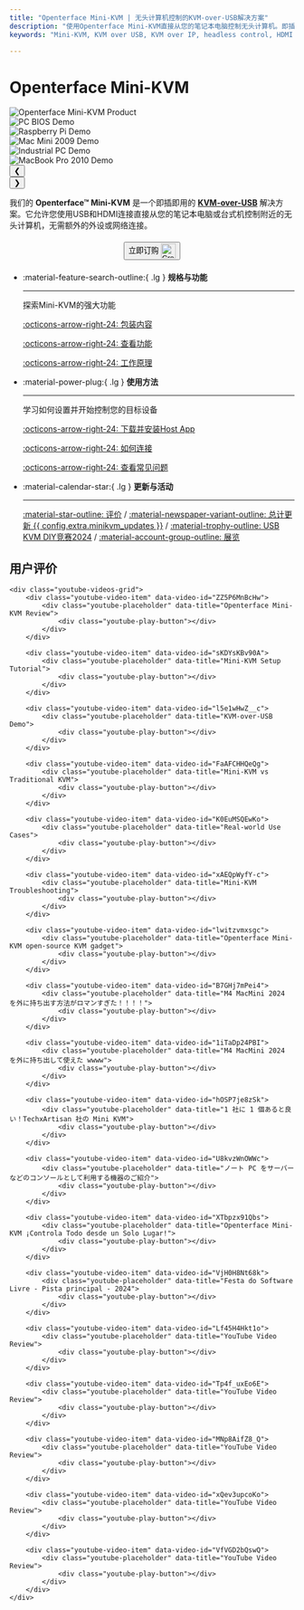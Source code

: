 ```yaml
---
title: "Openterface Mini-KVM | 无头计算机控制的KVM-over-USB解决方案"
description: "使用Openterface Mini-KVM直接从您的笔记本电脑控制无头计算机。即插即用的KVM-over-USB解决方案，支持HDMI，无需网络连接。非常适合开发者、IT专业人员和远程工作站。"
keywords: "Mini-KVM, KVM over USB, KVM over IP, headless control, HDMI KVM, USB KVM, KVM switch, KVM console, usb crash cart adapter, JetKVM, NanoKVM, KiwiKVM, PiKVM, plug and play KVM, VNC, computer peripherals"

---
```


# **Openterface Mini-KVM**

<div class="slideshow-container" id="slideshow-minikvm" data-auto-slide="true" data-auto-slide-interval="3000">
  <div class="slideshow-wrapper">
    <div class="slide active">
      <img src="https://assets.openterface.com/images/product/basic-two-angled.webp" alt="Openterface Mini-KVM Product" style="max-height:320px;" loading="lazy">
    </div>
    <div class="slide">
      <img src="https://assets.openterface.com/images/product/use-case-demo-pc-bios-1.webp" alt="PC BIOS Demo" style="max-height:320px;" loading="lazy">
    </div>
    <div class="slide">
      <img src="https://assets.openterface.com/images/product/use-case-demo-respberry-pi.webp" alt="Raspberry Pi Demo" style="max-height:320px;" loading="lazy">
    </div>
    <div class="slide">
      <img src="https://assets.openterface.com/images/product/use-case-demo-macmini2009-3.webp" alt="Mac Mini 2009 Demo" style="max-height:320px;" loading="lazy">
    </div>
    <div class="slide">
      <img src="https://assets.openterface.com/images/product/use-case-demo-industrial-pc.webp" alt="Industrial PC Demo" style="max-height:320px;" loading="lazy">
    </div>
    <div class="slide">
      <img src="https://assets.openterface.com/images/product/use-case-demo-macbookpro2010.webp" alt="MacBook Pro 2010 Demo" style="max-height:320px;" loading="lazy">
    </div>
  </div>
  
  <!-- Navigation with dots -->
  <div class="slideshow-navigation">
    <button class="nav-arrow left" onclick="changeSlide('slideshow-minikvm', -1)">❮</button>
    <div class="slideshow-dots">
      <span class="dot active" onclick="currentSlide('slideshow-minikvm', 1)"></span>
      <span class="dot" onclick="currentSlide('slideshow-minikvm', 2)"></span>
      <span class="dot" onclick="currentSlide('slideshow-minikvm', 3)"></span>
      <span class="dot" onclick="currentSlide('slideshow-minikvm', 4)"></span>
      <span class="dot" onclick="currentSlide('slideshow-minikvm', 5)"></span>
      <span class="dot" onclick="currentSlide('slideshow-minikvm', 6)"></span>
    </div>
    <button class="nav-arrow right" onclick="changeSlide('slideshow-minikvm', 1)">❯</button>
  </div>
</div>


我们的 **Openterface™ Mini-KVM** 是一个即插即用的 [**KVM-over-USB**](/faq/kvm-over-usb/) 解决方案。它允许您使用USB和HDMI连接直接从您的笔记本电脑或台式机控制附近的无头计算机，无需额外的外设或网络连接。

<div style="text-align: center; margin: 20px 0;">
<button class="md-button" onclick="window.location.href='{{ config.extra.minikvm_purchase_link }}'"> 立即订购 <img src="https://assets.openterface.com/images/trademark/crowd-supply.svg" alt="Crowd Supply" style="vertical-align: middle; height: 26px;"></button>
</div>

<div class="grid cards" markdown>

-   :material-feature-search-outline:{ .lg } __规格与功能__

    ---

    探索Mini-KVM的强大功能

    [:octicons-arrow-right-24: 包装内容](/product/minikvm/whats-in-the-box/)

    [:octicons-arrow-right-24: 查看功能](/product/minikvm/features)

    [:octicons-arrow-right-24: 工作原理](/faq/kvm-over-usb/)


-   :material-power-plug:{ .lg } __使用方法__

    ---

    学习如何设置并开始控制您的目标设备

    [:octicons-arrow-right-24: 下载并安装Host App](/app)

    [:octicons-arrow-right-24: 如何连接](/product/minikvm/how-to-connect)

    [:octicons-arrow-right-24: 查看常见问题](/faq)

</div>


<div class="grid cards" markdown>

-   :material-calendar-star:{ .lg } __更新与活动__

    ---

    [:material-star-outline: 评价](/product/minikvm/reviews) / [:material-newspaper-variant-outline: 总计更新 {{ config.extra.minikvm_updates }}](/product/minikvm/updates) / [:material-trophy-outline: USB KVM DIY竞赛2024](/product/minikvm/updates) / [:material-account-group-outline: 展览](/product/minikvm/updates)

</div>

<div class="what-others-say">
    <h2>用户评价</h2>
    
    <div class="youtube-videos-grid">
        <div class="youtube-video-item" data-video-id="ZZ5P6MnBcHw">
            <div class="youtube-placeholder" data-title="Openterface Mini-KVM Review">
                <div class="youtube-play-button"></div>
            </div>
        </div>
        
        <div class="youtube-video-item" data-video-id="sKDYsKBv90A">
            <div class="youtube-placeholder" data-title="Mini-KVM Setup Tutorial">
                <div class="youtube-play-button"></div>
            </div>
        </div>
        
        <div class="youtube-video-item" data-video-id="l5e1wHwZ__c">
            <div class="youtube-placeholder" data-title="KVM-over-USB Demo">
                <div class="youtube-play-button"></div>
            </div>
        </div>
        
        <div class="youtube-video-item" data-video-id="FaAFCHHQeQg">
            <div class="youtube-placeholder" data-title="Mini-KVM vs Traditional KVM">
                <div class="youtube-play-button"></div>
            </div>
        </div>
        
        <div class="youtube-video-item" data-video-id="K0EuMSQEwKo">
            <div class="youtube-placeholder" data-title="Real-world Use Cases">
                <div class="youtube-play-button"></div>
            </div>
        </div>
        
        <div class="youtube-video-item" data-video-id="xAEQpWyfY-c">
            <div class="youtube-placeholder" data-title="Mini-KVM Troubleshooting">
                <div class="youtube-play-button"></div>
            </div>
        </div>
        
        <div class="youtube-video-item" data-video-id="lwitzvmxsgc">
            <div class="youtube-placeholder" data-title="Openterface Mini-KVM open-source KVM gadget">
                <div class="youtube-play-button"></div>
            </div>
        </div>
        
        <div class="youtube-video-item" data-video-id="B7GHj7mPei4">
            <div class="youtube-placeholder" data-title="M4 MacMini 2024 を外に持ち出す方法がロマンすぎた！！！！">
                <div class="youtube-play-button"></div>
            </div>
        </div>
        
        <div class="youtube-video-item" data-video-id="1iTaDp24PBI">
            <div class="youtube-placeholder" data-title="M4 MacMini 2024 を外に持ち出して使えた wwww">
                <div class="youtube-play-button"></div>
            </div>
        </div>
        
        <div class="youtube-video-item" data-video-id="hOSP7je8zSk">
            <div class="youtube-placeholder" data-title="1 社に 1 個あると良い！TechxArtisan 社の Mini KVM">
                <div class="youtube-play-button"></div>
            </div>
        </div>
        
        <div class="youtube-video-item" data-video-id="U8kvzWnOWWc">
            <div class="youtube-placeholder" data-title="ノート PC をサーバーなどのコンソールとして利用する機器のご紹介">
                <div class="youtube-play-button"></div>
            </div>
        </div>
        
        <div class="youtube-video-item" data-video-id="XTbpzx91Qbs">
            <div class="youtube-placeholder" data-title="Openterface Mini-KVM ¡Controla Todo desde un Solo Lugar!">
                <div class="youtube-play-button"></div>
            </div>
        </div>
        
        <div class="youtube-video-item" data-video-id="VjH0H8Nt68k">
            <div class="youtube-placeholder" data-title="Festa do Software Livre - Pista principal - 2024">
                <div class="youtube-play-button"></div>
            </div>
        </div>
        
        <div class="youtube-video-item" data-video-id="Lf45H4Hkt1o">
            <div class="youtube-placeholder" data-title="YouTube Video Review">
                <div class="youtube-play-button"></div>
            </div>
        </div>
        
        <div class="youtube-video-item" data-video-id="Tp4f_uxEo6E">
            <div class="youtube-placeholder" data-title="YouTube Video Review">
                <div class="youtube-play-button"></div>
            </div>
        </div>
        
        <div class="youtube-video-item" data-video-id="MNp8AifZ8_Q">
            <div class="youtube-placeholder" data-title="YouTube Video Review">
                <div class="youtube-play-button"></div>
            </div>
        </div>
        
        <div class="youtube-video-item" data-video-id="xQev3upcoKo">
            <div class="youtube-placeholder" data-title="YouTube Video Review">
                <div class="youtube-play-button"></div>
            </div>
        </div>
        
        <div class="youtube-video-item" data-video-id="VfVGD2bQswQ">
            <div class="youtube-placeholder" data-title="YouTube Video Review">
                <div class="youtube-play-button"></div>
            </div>
        </div>
    </div>
</div>
